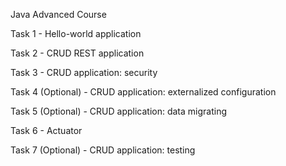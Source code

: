 Java Advanced Course

Task 1 - Hello-world application

Task 2 - CRUD REST application

Task 3 - CRUD application: security

Task 4 (Optional) - CRUD application: externalized configuration

Task 5 (Optional) - CRUD application: data migrating

Task 6 - Actuator

Task 7 (Optional) - CRUD application: testing
